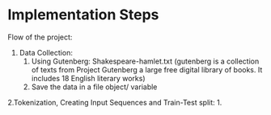 
# Implementation Steps

Flow of the project:

1. Data Collection:
   1. Using Gutenberg: Shakespeare-hamlet.txt (gutenberg is a collection of texts from Project Gutenberg a large free digital library of books. It includes 18 English literary works)
   2. Save the data in a file object/ variable

2.Tokenization, Creating Input Sequences and Train-Test split:
   1. 